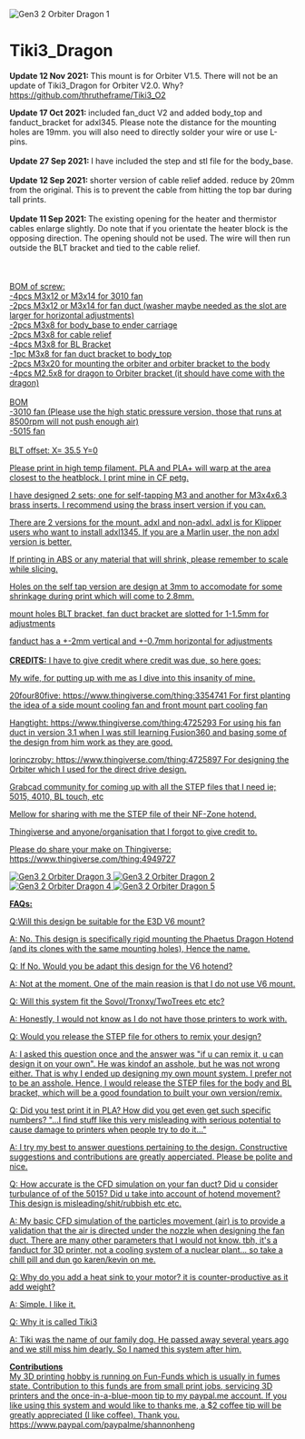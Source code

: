 ![Gen3 2 Orbiter Dragon 1](https://user-images.githubusercontent.com/68491566/132848046-67d77863-799a-4bd1-ae1e-968a23e3ffc2.png)
# Tiki3_Dragon

<b>Update 12 Nov 2021: </b> This mount is for Orbiter V1.5. There will not be an update of Tiki3_Dragon for Orbiter V2.0. Why? https://github.com/thrutheframe/Tiki3_O2

<b>Update 17 Oct 2021: </b> included fan_duct V2 and added body_top and fanduct_bracket for adxl345. Please note the distance for the mounting holes are 19mm. you will also need to directly solder your wire or use L-pins.
\
\
<b>Update 27 Sep 2021: </b> I have included the step and stl file for the body_base.
\
\
<b>Update 12 Sep 2021: </b> shorter version of cable relief added. reduce by 20mm from the original. This is to prevent the cable from hitting the top bar during tall prints. 
\
\
<b>Update 11 Sep 2021: </b> The existing opening for the heater and thermistor cables enlarge slightly. Do note that if you orientate the heater block is the opposing direction. The opening should not be used. The wire will then run outside the BLT bracket and tied to the cable relief. 
\
\
\
\
<u> BOM of screw:\
-4pcs M3x12 or M3x14 for 3010 fan\
-2pcs M3x12 or M3x14 for fan duct (washer maybe needed as the slot are larger for horizontal adjustments)\
-2pcs M3x8 for body_base to ender carriage\
-2pcs M3x8 for cable relief\
-4pcs M3x8 for BL Bracket\
-1pc  M3x8 for fan duct bracket to body_top\
-2pcs M3x20 for mounting the orbiter and orbiter bracket to the body\
-4pcs M2.5x8 for dragon to Orbiter bracket (it should have come with the dragon)
\
\
BOM\
-3010 fan (Please use the high static pressure version, those that runs at 8500rpm will not push enough air)\
-5015 fan\
\
BLT offset: X= 35.5 Y=0

Please print in high temp filament. PLA and PLA+ will warp at the area closest to the heatblock. I print mine in CF petg. 

I have designed 2 sets; one for self-tapping M3 and another for M3x4x6.3 brass inserts. I recommend using the brass insert version if you can.

There are 2 versions for the mount. adxl and non-adxl. adxl is for Klipper users who want to install adxl1345. If you are a Marlin user, the non adxl version is better.

If printing in ABS or any material that will shrink, please remember to scale while slicing.

Holes on the self tap version are design at 3mm to accomodate for some shrinkage during print which will come to 2.8mm.

mount holes BLT bracket, fan duct bracket are slotted for 1-1.5mm for adjustments 

fanduct has a +-2mm vertical and +-0.7mm horizontal for adjustments 
\
\
  <b>CREDITS:</b>
I have to give credit where credit was due, so here goes: 
  
My wife, for putting up with me as I dive into this insanity of mine. 

20four80five: https://www.thingiverse.com/thing:3354741
For first planting the idea of a side mount cooling fan and front mount part cooling fan

Hangtight: https://www.thingiverse.com/thing:4725293
For using his fan duct in version 3.1 when I was still learning Fusion360 and basing some of the design from him work as they are good.

lorinczroby: https://www.thingiverse.com/thing:4725897
For designing the Orbiter which I used for the direct drive design.

Grabcad community for coming up with all the STEP files that I need ie; 5015, 4010, BL touch, etc

Mellow for sharing with me the STEP file of their NF-Zone hotend. 

Thingiverse and anyone/organisation that I forgot to give credit to.

Please do share your make on Thingiverse: https://www.thingiverse.com/thing:4949727
 

![Gen3 2 Orbiter Dragon 3](https://user-images.githubusercontent.com/68491566/132848101-29a7b8e5-de1d-4984-afe6-a267c87956ab.png)
![Gen3 2 Orbiter Dragon 2](https://user-images.githubusercontent.com/68491566/132848111-75af560b-2698-4bdb-8179-77fc8113f430.png)
![Gen3 2 Orbiter Dragon 4](https://user-images.githubusercontent.com/68491566/132848134-5716cac6-c493-4ef6-8b96-6383cbf3f3f8.png)
![Gen3 2 Orbiter Dragon 5](https://user-images.githubusercontent.com/68491566/132848147-4f660563-f890-4758-bbab-ac142b082de8.png)

<b>FAQs:</b>

Q:Will this design be suitable for the E3D V6 mount?

A: No. This design is specifically rigid mounting the Phaetus Dragon Hotend (and its clones with the same mounting holes), Hence the name. 

Q: If No. Would you be adapt this design for the V6 hotend?

A: Not at the moment. One of the main reasion is that I do not use V6 mount. 

Q: Will this system fit the Sovol/Tronxy/TwoTrees etc etc?

A: Honestly, I would not know as I do not have those printers to work with.

Q: Would you release the STEP file for others to remix your design?

A: I asked this question once and the answer was "if u can remix it, u can design it on your own". He was kindof an asshole, but he was not wrong either. That is why I ended up designing my own mount system. I prefer not to be an asshole. Hence, I would release the STEP files for the body and BL bracket, which will be a good foundation to built your own version/remix. 

Q: Did you test print it in PLA? How did you get even get such specific numbers? "...I find stuff like this very misleading with serious potential to cause damage to printers when people try to do it..." 

A: I try my best to answer questions pertaining to the design. Constructive suggestions and contributions are greatly apperciated. Please be polite and nice.

Q: How accurate is the CFD simulation on your fan duct? Did u consider turbulance of of the 5015? Did u take into account of hotend movement? This design is misleading/shit/rubbish etc etc.

A: My basic CFD simulation of the particles movement (air) is to provide a validation that the air is directed under the nozzle when designing the fan duct. There are many other parameters that I would not know. tbh, it's a fanduct for 3D printer, not a cooling system of a nuclear plant... so take a chill pill and dun go karen/kevin on me. 

Q: Why do you add a heat sink to your motor? it is counter-productive as it add weight? 

A: Simple. I like it. 

Q: Why it is called Tiki3

A: Tiki was the name of our family dog. He passed away several years ago and we still miss him dearly. So I named this system after him. 

<b>Contributions</b>\
 My 3D printing hobby is running on Fun-Funds which is usually in fumes state. Contribution to this funds are from small print jobs, servicing 3D printers and the once-in-a-blue-moon tip to my paypal.me account. If you like using this system and would like to thanks me, a $2 coffee tip will be greatly appreciated (I like coffee). Thank you. https://www.paypal.com/paypalme/shannonheng
